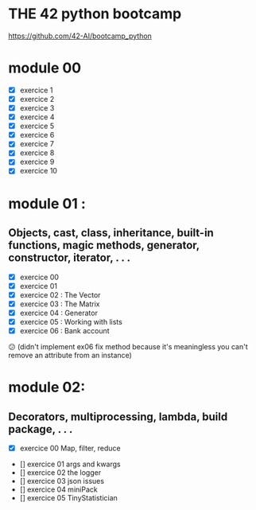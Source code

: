 # THE 42 python bootcamp

https://github.com/42-AI/bootcamp_python

# module 00
- [x] exercice 1
- [x] exercice 2
- [x] exercice 3
- [x] exercice 4
- [x] exercice 5
- [x] exercice 6
- [x] exercice 7
- [x] exercice 8
- [x] exercice 9
- [x] exercice 10
# module 01 :
## Objects, cast, class, inheritance, built-in functions, magic methods, generator, constructor, iterator, . . .
- [x] exercice 00
- [x] exercice 01
- [x] exercice 02 : The Vector
- [x] exercice 03 : The Matrix
- [x] exercice 04 : Generator
- [x] exercice 05 : Working with lists
- [x] exercice 06 : Bank account

:confused: (didn't implement ex06 fix method because it's meaningless you can't remove an attribute from an instance)

# module 02:
## Decorators, multiprocessing, lambda, build package, . . .
- [x] exercice 00 Map, filter, reduce
- [] exercice 01 args and kwargs
- [] exercice 02 the logger
- [] exercice 03 json issues
- [] exercice 04 miniPack
- [] exercice 05 TinyStatistician